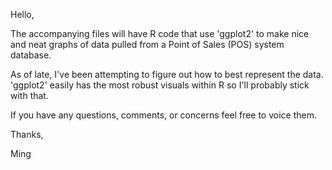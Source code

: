 Hello,

The accompanying files will have R code that use 'ggplot2' to make nice and neat graphs of data pulled from a Point of Sales (POS) system database.

As of late, I've been attempting to figure out how to best represent the data. 'ggplot2' easily has the most robust visuals within R so I'll probably stick with that.

If you have any questions, comments, or concerns feel free to voice them.

Thanks,

Ming
